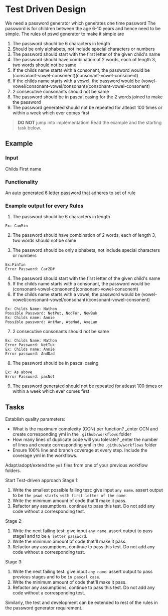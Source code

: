 # Test Driven Design

We need a password generator which generates one time password
The password is for children between the age 6-10 years and hence need to be simple.
The rules of pswd generator to make it simple are
1. The password should be 6 characters in length
1. Should be only alphabets, not include special characters or numbers
1. The password should start with the first letter of the given child's name
1. The password should have combination of 2 words, each of length 3, two words should not be same
1. If the childs name starts with a consonant, the password would be (consonant-vowel-consonent)(consonant-vowel-consonent)
1. If the childs name starts with a vowel, the password would be (vowel-vowel/consonant-vowel/consonant)(consonant-vowel-consonent)
1. 2 consecutive consonants should not be same
1. The password should be in pascal casing for the 2 words joined to make the password
1. The password generated should not be repeated for atleast 100 times or within a week which ever comes first


> **DO NOT** jump into implementation! Read the example and the starting task below.

## Example
### Input

Childs First name

### Functionality

An auto generated 6 letter password that adheres to set of rule

### Example output for every Rules 
1. The password should be 6 characters in length 
```
Ex: CanMin
```
2. The password should have combination of 2 words, each of length 3, two words should not be same

3. The password should be only alphabets, not include special characters or numbers
```
Ex:PinTin 
Error Password: Car2D#
```
4. The password should start with the first letter of the given child's name
5. If the childs name starts with a consonant, the password would be (consonant-vowel-consonent)(consonant-vowel-consonent)
6. If the childs name starts with a vowel, the password would be (vowel-vowel/consonant-vowel/consonant)(consonant-vowel-consonent)
```
Ex: Childs Name: Nathon 
Possible Password: NetPut, NodFor, NewBuk
Ex: Childs name: Annie
Possible password: AntMan, AteMud, AxeLan
```
7. 2 consecutive consonants should not be same
```
Ex: Childs Name: Nathon 
Error Password: NetTuk
Ex: Childs name: Annie
Error password: AndDad
```
8. The password should be in pascal casing  
```
Ex: As above
Error Password: pasNot
```
9. The password generated should not be repeated for atleast 100 times or within a week which ever comes first


## Tasks

Establish quality parameters: 

- What is the maximum complexity (CCN) per function? _enter CCN and create corresponding yml in the `.github/workflows` folder
- How many lines of duplicate code will you tolerate? _enter the number of lines and create corresponding yml in the `.github/workflows` folder
- Ensure 100% line and branch coverage at every step. Include the coverage yml in the workflows.

Adapt/adopt/extend the `yml` files from one of your previous workflow folders.

Start Test-driven approach
Stage 1:
1. Write the smallest possible failing test: give input `any name`. assert output to be `the pswd starts with first letter of the name`.
1. Write the minimum amount of code that'll make it pass.
1. Refactor any assumptions, continue to pass this test. Do not add any code without a corresponding test.

Stage 2:
1. Write the next failing test: give input `any name`. assert output to pass stage1 and to be `6 letter password`.
1. Write the minimum amount of code that'll make it pass.
1. Refactor any assumptions, continue to pass this test. Do not add any code without a corresponding test.

Stage 3:
1. Write the next failing test: give input `any name`. assert output to pass previous stages and to be `in pascal case`.
1. Write the minimum amount of code that'll make it pass.
1. Refactor any assumptions, continue to pass this test. Do not add any code without a corresponding test.

Similarly, the test and development can be extended to rest of the rules in the password generator requirement.

